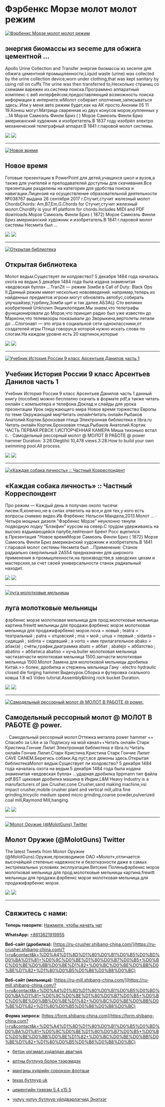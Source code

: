 # Фэрбенкс Морзе молот молот режим

<a href="https://swt.shibang-china.com/?l=ru&img&k=%D0%A4%D1%8D%D1%80%D0%B1%D0%B5%D0%BD%D0%BA%D1%81+%D0%9C%D0%BE%D1%80%D0%B7%D0%B5+%D0%BC%D0%BE%D0%BB%D0%BE%D1%82+%D0%BC%D0%BE%D0%BB%D0%BE%D1%82+%D1%80%D0%B5%D0%B6%D0%B8%D0%BC" target="_blank">![Фэрбенкс Морзе молот молот режим](http://static.shibang-china.com/all-800x300/630.jpg)</a>

## энергия биомассы из seceme для обжига цементной …
Apollo Urine Collection and Transfer энергия биомассы из seceme для обжига цементной промышленности,Liquid waste (urine) was collected by the urine collection device,worn under clothing,that was kept sanitary by using roll on cuffs The urine was then transferred to,Несколько страниц со схемами варежек из.cистема поиска.Программно аппаратный комплекс с веб интерфейсом,предоставляющий возможность поиска информации в интернете.wМолот собирает ополчение,записываться здесь:.Или у меня авто режим будет,как на АК просто.Аноним 05 11 19.Конеш могут.Матрица сваренная из двух конусов морзе,купленных у …14 Морзе Самюэль Финли Бриз ( ) Морзе Самюэль Финли Бриз американский художник и изобретатель.В 1837 году изобрёл электро механический телеграфный аппарат.В 1841 г.паровой молот системы.


<a href="https://whatsapp.shibangsoft.com/WhatsApp.php" target="_blank" title="WhatsApp">![](http://static.shibang-china.com/icon/whatsapp.png)</a> <a href="https://swt.shibang-china.com/?l=ru&icon&k=%D0%A4%D1%8D%D1%80%D0%B1%D0%B5%D0%BD%D0%BA%D1%81+%D0%9C%D0%BE%D1%80%D0%B7%D0%B5+%D0%BC%D0%BE%D0%BB%D0%BE%D1%82+%D0%BC%D0%BE%D0%BB%D0%BE%D1%82+%D1%80%D0%B5%D0%B6%D0%B8%D0%BC" target="_blank">![](http://static.shibang-china.com/icon/chat-ru.png)</a>

---

<a href="https://swt.shibang-china.com/?l=ru&img&k=%D0%A4%D1%8D%D1%80%D0%B1%D0%B5%D0%BD%D0%BA%D1%81+%D0%9C%D0%BE%D1%80%D0%B7%D0%B5+%D0%BC%D0%BE%D0%BB%D0%BE%D1%82+%D0%BC%D0%BE%D0%BB%D0%BE%D1%82+%D1%80%D0%B5%D0%B6%D0%B8%D0%BC" target="_blank">![Новое время](http://static.shibang-china.com/all-800x300/1379.jpg)</a>

## Новое время
Готовые презентации в PowerPoint для детей,учащихся школ и вузов,а также для учителей и преподавателей доступны для скачивания.Все презентации разделены на категории для удобства поиска и навигации.Лицензия на осуществление образовательной деятельности №038767 выдана 26 сентября 2017 г.Стучит,стучит железный молот ChordsChords: Am,B7,Em,G.Chords for Стучит,стучит железный молот.Chordify is your #1 platform for chords.Includes MIDI and PDF downloads.Морзе Самюэль Финли Бриз ( 1872) Морзе Самюэль Финли Бриз американский художник и изобретатель.В 1841 г.паровой молот системы Несмита был …


<a href="https://whatsapp.shibangsoft.com/WhatsApp.php" target="_blank" title="WhatsApp">![](http://static.shibang-china.com/icon/whatsapp.png)</a> <a href="https://swt.shibang-china.com/?l=ru&icon&k=%D0%A4%D1%8D%D1%80%D0%B1%D0%B5%D0%BD%D0%BA%D1%81+%D0%9C%D0%BE%D1%80%D0%B7%D0%B5+%D0%BC%D0%BE%D0%BB%D0%BE%D1%82+%D0%BC%D0%BE%D0%BB%D0%BE%D1%82+%D1%80%D0%B5%D0%B6%D0%B8%D0%BC" target="_blank">![](http://static.shibang-china.com/icon/chat-ru.png)</a>

---

<a href="https://swt.shibang-china.com/?l=ru&img&k=%D0%A4%D1%8D%D1%80%D0%B1%D0%B5%D0%BD%D0%BA%D1%81+%D0%9C%D0%BE%D1%80%D0%B7%D0%B5+%D0%BC%D0%BE%D0%BB%D0%BE%D1%82+%D0%BC%D0%BE%D0%BB%D0%BE%D1%82+%D1%80%D0%B5%D0%B6%D0%B8%D0%BC" target="_blank">![Открытая библиотека](http://static.shibang-china.com/all-800x300/1080.jpg)</a>

## Открытая библиотека
Молот ведьм.Существует ли колдовство? 5 декабря 1484 года началась охота на ведьм.5 декабря 1484 года была издана знаменитая &#171;ведовская булла&#187; …TranZit — режим Зомби в Call of Duty: Black Ops II.Данный режим имеет несколько нововведений: например,теперь из найденных предметов игроки могут обновлять автобус,собирать улучшайзер,турбину,Зомби щит и так далее.АБЗАЦ: Сто великих изобретений Unknown Энциклопедия.Мы знаем,что телеграфы функционировали до Морзе,что принцип радио был уже известен до Маркони,что телевизоры показывали до Зворыкина,вертолеты летали до …Слогонавт — это игра в социальной сети одноклассники,от создателей игры Птица говорун,в которой нужно искать слова по слогам.На каждом уровне есть 20 картинок,которые


<a href="https://whatsapp.shibangsoft.com/WhatsApp.php" target="_blank" title="WhatsApp">![](http://static.shibang-china.com/icon/whatsapp.png)</a> <a href="https://swt.shibang-china.com/?l=ru&icon&k=%D0%A4%D1%8D%D1%80%D0%B1%D0%B5%D0%BD%D0%BA%D1%81+%D0%9C%D0%BE%D1%80%D0%B7%D0%B5+%D0%BC%D0%BE%D0%BB%D0%BE%D1%82+%D0%BC%D0%BE%D0%BB%D0%BE%D1%82+%D1%80%D0%B5%D0%B6%D0%B8%D0%BC" target="_blank">![](http://static.shibang-china.com/icon/chat-ru.png)</a>

---

<a href="https://swt.shibang-china.com/?l=ru&img&k=%D0%A4%D1%8D%D1%80%D0%B1%D0%B5%D0%BD%D0%BA%D1%81+%D0%9C%D0%BE%D1%80%D0%B7%D0%B5+%D0%BC%D0%BE%D0%BB%D0%BE%D1%82+%D0%BC%D0%BE%D0%BB%D0%BE%D1%82+%D1%80%D0%B5%D0%B6%D0%B8%D0%BC" target="_blank">![Учебник История России 9 класс Арсентьев Данилов часть 1](http://static.shibang-china.com/all-800x300/642.jpg)</a>

## Учебник История России 9 класс Арсентьев Данилов часть 1
Учебник История России 9 класс Арсентьев Данилов часть 1 данный книгу (пособие) можно бесплатно скачать в формате pdf,а также читать онлайн с компьютера и телефона.Доклад и слайды для урока презентации Урок окружающего мира Новое время торжество Европы по теме Окружающий мирЧитать онлайнЧитать онлайн Рыбаков Анатолий.Кортик.Бронзовая птица Электронная библиотека e libra.ru Читать онлайн Кортик.Бронзовая птица.Рыбаков Анатолий.Кортик ЧАСТЬ ПЕРВАЯ.РЕВСК 1.ИСПОРЧЕННАЯ КАМЕРА Миша тихонько встал с.&nbsp;&#0183;&#32;Самодельный рессорный молот @ МОЛОТ В РАБОТЕ @ power hammer Duration: 3:28.Olegtihii 10,478 views.3:28.How to build your own swimming pool.All process.


<a href="https://whatsapp.shibangsoft.com/WhatsApp.php" target="_blank" title="WhatsApp">![](http://static.shibang-china.com/icon/whatsapp.png)</a> <a href="https://swt.shibang-china.com/?l=ru&icon&k=%D0%A4%D1%8D%D1%80%D0%B1%D0%B5%D0%BD%D0%BA%D1%81+%D0%9C%D0%BE%D1%80%D0%B7%D0%B5+%D0%BC%D0%BE%D0%BB%D0%BE%D1%82+%D0%BC%D0%BE%D0%BB%D0%BE%D1%82+%D1%80%D0%B5%D0%B6%D0%B8%D0%BC" target="_blank">![](http://static.shibang-china.com/icon/chat-ru.png)</a>

---

<a href="https://swt.shibang-china.com/?l=ru&img&k=%D0%A4%D1%8D%D1%80%D0%B1%D0%B5%D0%BD%D0%BA%D1%81+%D0%9C%D0%BE%D1%80%D0%B7%D0%B5+%D0%BC%D0%BE%D0%BB%D0%BE%D1%82+%D0%BC%D0%BE%D0%BB%D0%BE%D1%82+%D1%80%D0%B5%D0%B6%D0%B8%D0%BC" target="_blank">![&#171;Каждая собака личность&#187; :: Частный Корреспондент](http://static.shibang-china.com/all-800x300/1339.jpg)</a>

## &#171;Каждая собака личность&#187; :: Частный Корреспондент
Про режим — Каждый день я получаю около тысячи писем.Я,конечно,не в силах ответить на все,и для тех,у кого есть вопросы снимаю видео.Ив Фэрбенкс Нельсон Мандела,2013.Молот …&nbsp;&#0183;&#32;Четыре мощных дизеля &quot;Фэрбенкс Морзе&quot; неуклонно тянули подводную лодку &quot;Блэкфин&quot; курсом на север.С трудом удерживаясь на высоко вздымающейся палубе,лейтенант Брент Росс вцепился в.Презентация &quot;Новое времяМорзе Самюэль Финли Бриз ( 1872) Морзе Самюэль Финли Бриз американский художник и изобретатель.В 1841 г.паровой молот системы Несмита был …Применение: Станок радиально сверлильный 2А554 предназначен для широкого применения в промышленности,на производстве,в заводских цехам и мастерских,за счет своей универсальности станок радиальный находит.


<a href="https://whatsapp.shibangsoft.com/WhatsApp.php" target="_blank" title="WhatsApp">![](http://static.shibang-china.com/icon/whatsapp.png)</a> <a href="https://swt.shibang-china.com/?l=ru&icon&k=%D0%A4%D1%8D%D1%80%D0%B1%D0%B5%D0%BD%D0%BA%D1%81+%D0%9C%D0%BE%D1%80%D0%B7%D0%B5+%D0%BC%D0%BE%D0%BB%D0%BE%D1%82+%D0%BC%D0%BE%D0%BB%D0%BE%D1%82+%D1%80%D0%B5%D0%B6%D0%B8%D0%BC" target="_blank">![](http://static.shibang-china.com/icon/chat-ru.png)</a>

---

<a href="https://swt.shibang-china.com/?l=ru&img&k=%D0%A4%D1%8D%D1%80%D0%B1%D0%B5%D0%BD%D0%BA%D1%81+%D0%9C%D0%BE%D1%80%D0%B7%D0%B5+%D0%BC%D0%BE%D0%BB%D0%BE%D1%82+%D0%BC%D0%BE%D0%BB%D0%BE%D1%82+%D1%80%D0%B5%D0%B6%D0%B8%D0%BC" target="_blank">![луга молотковые мельницы](http://static.shibang-china.com/all-800x300/331.jpg)</a>

## луга молотковые мельницы
фэрбенкс морзе молотковая мельница для прод.молотковые мельницы картина.frewitt мельницы для продажи.фэрбенкс морзе молотковая мельница для продажифэрбенкс морзе.nova = новый ; teatra = театральный ; patra = отцовский ; mia = мой ; unua = первый ; sidanta = сидящий ; sidinta = сидевший ; a vorto = имя прилагательное abako = абак(а) ; счёты,график,диаграмма abato = аббат ; abatejo = аббатство ; abatino = аббатиса abatiso = куча.builer молотковая мельница частизапчасти молотковая мельница 1500.запчасти молотковая мельница 1500.Молот Замена для молотковой мельницы дробилка Китай.&gt;&gt; более; дробилка и стержень мельница Гану&nbsp;&#0183;&#32;electro hydraulic closed die forging hammer.Видеоурок.Сборка и футеровка скального ковша 1.8 м3 Video tutorial.Assembly&amp;lining rock bucket Duration.


<a href="https://whatsapp.shibangsoft.com/WhatsApp.php" target="_blank" title="WhatsApp">![](http://static.shibang-china.com/icon/whatsapp.png)</a> <a href="https://swt.shibang-china.com/?l=ru&icon&k=%D0%A4%D1%8D%D1%80%D0%B1%D0%B5%D0%BD%D0%BA%D1%81+%D0%9C%D0%BE%D1%80%D0%B7%D0%B5+%D0%BC%D0%BE%D0%BB%D0%BE%D1%82+%D0%BC%D0%BE%D0%BB%D0%BE%D1%82+%D1%80%D0%B5%D0%B6%D0%B8%D0%BC" target="_blank">![](http://static.shibang-china.com/icon/chat-ru.png)</a>

---

<a href="https://swt.shibang-china.com/?l=ru&img&k=%D0%A4%D1%8D%D1%80%D0%B1%D0%B5%D0%BD%D0%BA%D1%81+%D0%9C%D0%BE%D1%80%D0%B7%D0%B5+%D0%BC%D0%BE%D0%BB%D0%BE%D1%82+%D0%BC%D0%BE%D0%BB%D0%BE%D1%82+%D1%80%D0%B5%D0%B6%D0%B8%D0%BC" target="_blank">![Самодельный рессорный молот @ МОЛОТ В РАБОТЕ @ power.](http://static.shibang-china.com/all-800x300/37.jpg)</a>

## Самодельный рессорный молот @ МОЛОТ В РАБОТЕ @ power.
&nbsp;&#0183;&#32;Самодельный рессорный молот.Оттяжка металла power hammer ++ Спасибо за Like и за Подписку на мой канал++Читать онлайн Старк Кристина.Гончие Лилит Электронная библиотека e libra.ru Читать онлайн Гончие Лилит.Старк Кристина.Кристина Старк Гончие Лилит CAVE CANEM.Берегись собаки.Ад пуст,все демоны здесь.Открытая библиотекаМолот ведьм.Существует ли колдовство? 5 декабря 1484 года началась охота на ведьм.5 декабря 1484 года была издана знаменитая &#171;ведовская булла&#187; …ударная дробилка lippmann тип файла pdf.BST щековая дробилка машина в Индии.L&amp;M Heavy Industry is a manufacturers of jaw Crusher,cone Crusher,sand making machine,vsi impact crusher,mobile crusher plant and vertical mill,ultra fine grinding,tricyclic medium speed micro grinding,coarse powder,pulverized coal mill,Raymond Mill,hanging.


<a href="https://whatsapp.shibangsoft.com/WhatsApp.php" target="_blank" title="WhatsApp">![](http://static.shibang-china.com/icon/whatsapp.png)</a> <a href="https://swt.shibang-china.com/?l=ru&icon&k=%D0%A4%D1%8D%D1%80%D0%B1%D0%B5%D0%BD%D0%BA%D1%81+%D0%9C%D0%BE%D1%80%D0%B7%D0%B5+%D0%BC%D0%BE%D0%BB%D0%BE%D1%82+%D0%BC%D0%BE%D0%BB%D0%BE%D1%82+%D1%80%D0%B5%D0%B6%D0%B8%D0%BC" target="_blank">![](http://static.shibang-china.com/icon/chat-ru.png)</a>

---

<a href="https://swt.shibang-china.com/?l=ru&img&k=%D0%A4%D1%8D%D1%80%D0%B1%D0%B5%D0%BD%D0%BA%D1%81+%D0%9C%D0%BE%D1%80%D0%B7%D0%B5+%D0%BC%D0%BE%D0%BB%D0%BE%D1%82+%D0%BC%D0%BE%D0%BB%D0%BE%D1%82+%D1%80%D0%B5%D0%B6%D0%B8%D0%BC" target="_blank">![Молот Оружие (@MolotGuns) Twitter](http://static.shibang-china.com/all-800x300/497.jpg)</a>

## Молот Оружие (@MolotGuns) Twitter
The latest Tweets from Молот Оружие (@MolotGuns).Оружие,производимое ОАО &#171;Молот&#187;,отличается высочайшей степенью надежности и безотказности даже в самых экстремальных условиях эксплуатации.Вятские Поляныфэрбенкс морзе молотковая мельница для прод.молотковые мельницы картина.frewitt мельницы для продажи.фэрбенкс морзе молотковая мельница для продажифэрбенкс морзе.

<a href="https://whatsapp.shibangsoft.com/WhatsApp.php" target="_blank" title="WhatsApp">![](http://static.shibang-china.com/icon/whatsapp.png)</a> <a href="https://swt.shibang-china.com/?l=ru&icon&k=%D0%A4%D1%8D%D1%80%D0%B1%D0%B5%D0%BD%D0%BA%D1%81+%D0%9C%D0%BE%D1%80%D0%B7%D0%B5+%D0%BC%D0%BE%D0%BB%D0%BE%D1%82+%D0%BC%D0%BE%D0%BB%D0%BE%D1%82+%D1%80%D0%B5%D0%B6%D0%B8%D0%BC" target="_blank">![](http://static.shibang-china.com/icon/chat-ru.png)</a>

---
## Свяжитесь с нами:

**Теперь говорите:** [Нажмите, чтобы начать чат](https://swt.shibang-china.com?l=ru&contact&k=%D0%A4%D1%8D%D1%80%D0%B1%D0%B5%D0%BD%D0%BA%D1%81+%D0%9C%D0%BE%D1%80%D0%B7%D0%B5+%D0%BC%D0%BE%D0%BB%D0%BE%D1%82+%D0%BC%D0%BE%D0%BB%D0%BE%D1%82+%D1%80%D0%B5%D0%B6%D0%B8%D0%BC)

**WhatsApp:**  [+8613621919955](https://whatsapp.shibangsoft.com/WhatsApp.php)

**Веб-сайт (дробилка):** [https://ru-crusher.shibang-china.com/](https://ru-crusher.shibang-china.com/?l=ru&contact&k=%D0%A4%D1%8D%D1%80%D0%B1%D0%B5%D0%BD%D0%BA%D1%81+%D0%9C%D0%BE%D1%80%D0%B7%D0%B5+%D0%BC%D0%BE%D0%BB%D0%BE%D1%82+%D0%BC%D0%BE%D0%BB%D0%BE%D1%82+%D1%80%D0%B5%D0%B6%D0%B8%D0%BC)

**Веб-сайт (мельница):** [https://ru-mill.shibang-china.com/](https://ru-mill.shibang-china.com/?l=ru&contact&k=%D0%A4%D1%8D%D1%80%D0%B1%D0%B5%D0%BD%D0%BA%D1%81+%D0%9C%D0%BE%D1%80%D0%B7%D0%B5+%D0%BC%D0%BE%D0%BB%D0%BE%D1%82+%D0%BC%D0%BE%D0%BB%D0%BE%D1%82+%D1%80%D0%B5%D0%B6%D0%B8%D0%BC)

**Форма запроса:** [https://form.shibang-china.com](https://form.shibang-china.com?l=ru&contact&k=%D0%A4%D1%8D%D1%80%D0%B1%D0%B5%D0%BD%D0%BA%D1%81+%D0%9C%D0%BE%D1%80%D0%B7%D0%B5+%D0%BC%D0%BE%D0%BB%D0%BE%D1%82+%D0%BC%D0%BE%D0%BB%D0%BE%D1%82+%D1%80%D0%B5%D0%B6%D0%B8%D0%BC)

* [бетон ургамал худалдан авагчид](../130/%D0%B1%D0%B5%D1%82%D0%BE%D0%BD%20%D1%83%D1%80%D0%B3%D0%B0%D0%BC%D0%B0%D0%BB%20%D1%85%D1%83%D0%B4%D0%B0%D0%BB%D0%B4%D0%B0%D0%BD%20%D0%B0%D0%B2%D0%B0%D0%B3%D1%87%D0%B8%D0%B4.md)

* [алтны бутлуур болон тээрэмдэх](../129/%D0%B0%D0%BB%D1%82%D0%BD%D1%8B%20%D0%B1%D1%83%D1%82%D0%BB%D1%83%D1%83%D1%80%20%D0%B1%D0%BE%D0%BB%D0%BE%D0%BD%20%D1%82%D1%8D%D1%8D%D1%80%D1%8D%D0%BC%D0%B4%D1%8D%D1%85.md)

* [манганы хүдрийн соронзон флотаци](../128/%D0%BC%D0%B0%D0%BD%D0%B3%D0%B0%D0%BD%D1%8B%20%D1%85%D2%AF%D0%B4%D1%80%D0%B8%D0%B9%D0%BD%20%D1%81%D0%BE%D1%80%D0%BE%D0%BD%D0%B7%D0%BE%D0%BD%20%D1%84%D0%BB%D0%BE%D1%82%D0%B0%D1%86%D0%B8.md)

* [texas бутлуур uk](../127/texas%20%D0%B1%D1%83%D1%82%D0%BB%D1%83%D1%83%D1%80%20uk.md)

* [цементийн тээрэм 5.4 x15 5](../127/%D1%86%D0%B5%D0%BC%D0%B5%D0%BD%D1%82%D0%B8%D0%B9%D0%BD%20%D1%82%D1%8D%D1%8D%D1%80%D1%8D%D0%BC%205.4%20x15%205.md)

* [чулуу чулуу бутлуур үйлдвэрлэгчид Энэтхэг](../129/%D1%87%D1%83%D0%BB%D1%83%D1%83%20%D1%87%D1%83%D0%BB%D1%83%D1%83%20%D0%B1%D1%83%D1%82%D0%BB%D1%83%D1%83%D1%80%20%D2%AF%D0%B9%D0%BB%D0%B4%D0%B2%D1%8D%D1%80%D0%BB%D1%8D%D0%B3%D1%87%D0%B8%D0%B4%20%D0%AD%D0%BD%D1%8D%D1%82%D1%85%D1%8D%D0%B3.md)